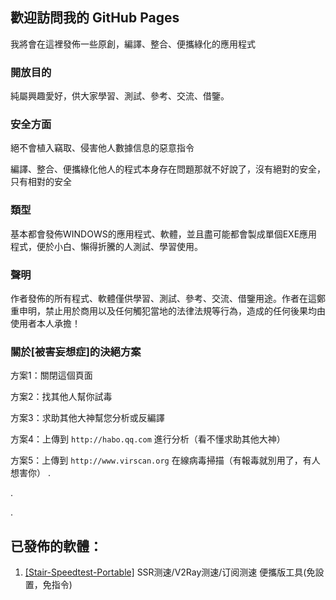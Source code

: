 ## 歡迎訪問我的 GitHub Pages
我將會在這裡發佈一些原創，編譯、整合、便攜綠化的應用程式

### 開放目的
純屬興趣愛好，供大家學習、測試、參考、交流、借鑒。

### 安全方面
絕不會植入竊取、侵害他人數據信息的惡意指令

編譯、整合、便攜綠化他人的程式本身存在問題那就不好說了，沒有絕對的安全，只有相對的安全

### 類型
基本都會發佈WINDOWS的應用程式、軟體，並且盡可能都會製成單個EXE應用程式，便於小白、懶得折騰的人測試、學習使用。

### 聲明
作者發佈的所有程式、軟體僅供學習、測試、參考、交流、借鑒用途。作者在這鄭重申明，禁止用於商用以及任何觸犯當地的法律法規等行為，造成的任何後果均由使用者本人承擔！

### 關於[被害妄想症]的決絕方案
方案1：關閉這個頁面

方案2：找其他人幫你試毒

方案3：求助其他大神幫您分析或反編譯

方案4：上傳到 `http://habo.qq.com` 進行分析（看不懂求助其他大神）

方案5：上傳到 `http://www.virscan.org` 在線病毒掃描（有報毒就別用了，有人想害你）
.

.

.

## 已發佈的軟體：
1. [[Stair-Speedtest-Portable]](https://xun-x.github.io/Stair-Speedtest-Portable/ "[Stair-Speedtest-Portable]")  SSR测速/V2Ray测速/订阅测速 便攜版工具(免設置，免指令)

